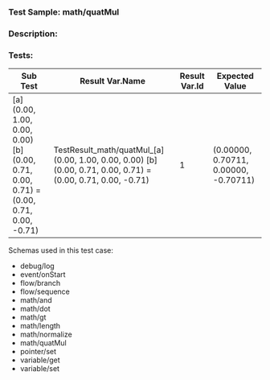 ### **Test Sample:** math/quatMul
### **Description:** 

### Tests:
| Sub Test | Result Var.Name | Result Var.Id | Expected Value
| ----------- | ----------- | ----------- |----------- |
| [a] (0.00, 1.00, 0.00, 0.00) [b] (0.00, 0.71, 0.00, 0.71) = (0.00, 0.71, 0.00, -0.71) | TestResult_math/quatMul_[a] (0.00, 1.00, 0.00, 0.00) [b] (0.00, 0.71, 0.00, 0.71) = (0.00, 0.71, 0.00, -0.71) | 1 | (0.00000, 0.70711, 0.00000, -0.70711)

Schemas used in this test case:
- debug/log
- event/onStart
- flow/branch
- flow/sequence
- math/and
- math/dot
- math/gt
- math/length
- math/normalize
- math/quatMul
- pointer/set
- variable/get
- variable/set
